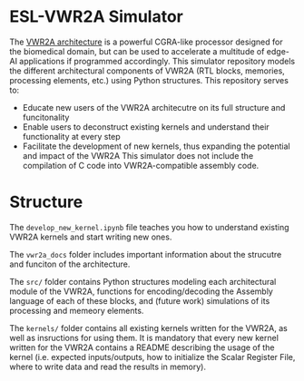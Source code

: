 # ESL-VWR2A Simulator
The [VWR2A architecture](https://dl.acm.org/doi/abs/10.1145/3489517.3530980) is a powerful CGRA-like processor designed for the biomedical domain, but can be used to accelerate a multitude of edge-AI applications if programmed accordingly. This simulator repository models the different architectural components of VWR2A (RTL blocks, memories, processing elements, etc.) using Python structures. This repository serves to:
* Educate new users of the VWR2A architecutre on its full structure and funcitonality
* Enable users to deconstruct existing kernels and understand their functionality at every step
* Facilitate the development of new kernels, thus expanding the potential and impact of the VWR2A
This simulator does not include the compilation of C code into VWR2A-compatible assembly code.

# Structure
The `develop_new_kernel.ipynb` file teaches you how to understand existing VWR2A kernels and start writing new ones.

The `vwr2a_docs` folder includes important information about the strucutre and funciton of the architecture.

The `src/` folder contains Python structures modeling each architectural module of the VWR2A, functions for encoding/decoding the Assembly language of each of these blocks, and (future work) simulations of its processing and memeory elements.

The `kernels/` folder contains all existing kernels written for the VWR2A, as well as insructions for using them. It is mandatory that every new kernel written for the VWR2A contains a README describing the usage of the kernel (i.e. expected inputs/outputs, how to initialize the Scalar Register File, where to write data and read the results in memory).
